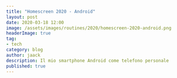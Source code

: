 ```yaml
---
title: "Homescreen 2020 - Android"
layout: post
date: 2020-03-18 12:00
image: /assets/images/routines/2020/homescreen-2020-android.png
headerImage: true
tag:
- tech
category: blog
author: jaack
description: Il mio smartphone Android come telefono personale
published: true
---
```

